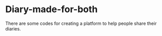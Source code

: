 # Diary-made-for-both
There are some codes for creating a platform to help people share their diaries.
